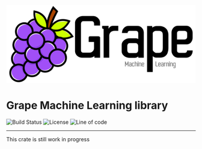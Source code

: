 [![Grape logo](/logo.png)](https://github.com/AndreaCatania/grape)

# Grape Machine Learning library

![Build Status](https://travis-ci.org/AndreaCatania/grape.svg?branch=master) ![License] ![Line of code]

[Build Status]: https://travis-ci.org/AndreaCatania/grape
[License]: https://img.shields.io/badge/License-MIT-green.svg
[Line of code]: https://tokei.rs/b1/github/andreacatania/grape?category=code

---

This crate is still work in progress